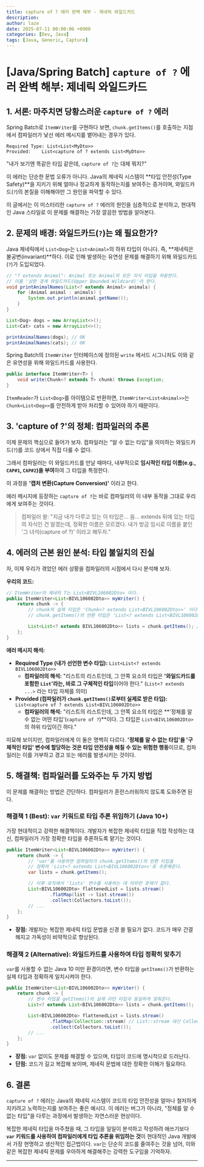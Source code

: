 ```yaml
---
title: capture of ? 에러 완벽 해부 - 제네릭 와일드카드
description: 
author: laze
date: 2025-07-11 00:00:06 +0900
categories: [Dev, Java]
tags: [Java, Generic, Capture]
---
```

# [Java/Spring Batch] `capture of ?` 에러 완벽 해부: 제네릭 와일드카드

## 1. 서론: 마주치면 당황스러운 `capture of ?` 에러

Spring Batch로 `ItemWriter`를 구현하다 보면, `chunk.getItems()`를 호출하는 지점에서 컴파일러가 낯선 에러 메시지를 뱉어내는 경우가 있다.

```
Required Type: List<List<MyDto>>
Provided:    List<capture of ? extends List<MyDto>>
```

"내가 보기엔 똑같은 타입 같은데, `capture of ?`는 대체 뭐지?"

이 에러는 단순한 문법 오류가 아니다. Java의 제네릭 시스템이 **타입 안전성(Type Safety)**을 지키기 위해 얼마나 정교하게 동작하는지를 보여주는 증거이며, 와일드카드(`?`)의 본질을 이해해야만 그 원인을 파악할 수 있다.

이 글에서는 이 미스터리한 `capture of ?` 에러의 원인을 심층적으로 분석하고, 현대적인 Java 스타일로 이 문제를 해결하는 가장 깔끔한 방법을 알아본다.

## 2. 문제의 배경: 와일드카드(`?`)는 왜 필요한가?

Java 제네릭에서 `List<Dog>`는 `List<Animal>`의 하위 타입이 아니다. 즉, **제네릭은 불공변(invariant)**하다. 이로 인해 발생하는 유연성 문제를 해결하기 위해 와일드카드(`?`)가 도입되었다.

```java
// "? extends Animal": Animal 또는 Animal의 모든 자식 타입을 허용한다.
// 이를 '상한 경계 와일드카드(Upper Bounded Wildcard)'라 한다.
void printAnimalNames(List<? extends Animal> animals) {
    for (Animal animal : animals) {
        System.out.println(animal.getName());
    }
}

List<Dog> dogs = new ArrayList<>();
List<Cat> cats = new ArrayList<>();

printAnimalNames(dogs); // OK
printAnimalNames(cats); // OK
```

Spring Batch의 `ItemWriter` 인터페이스에 정의된 `write` 메서드 시그니처도 이와 같은 유연성을 위해 와일드카드를 사용한다.

```java
public interface ItemWriter<T> {
    void write(Chunk<? extends T> chunk) throws Exception;
}
```

`ItemReader`가 `List<Dog>`를 아이템으로 반환하면, `ItemWriter<List<Animal>>`는 `Chunk<List<Dog>>`를 안전하게 받아 처리할 수 있어야 하기 때문이다.

## 3. 'capture of ?'의 정체: 컴파일러의 추론

이제 문제의 핵심으로 들어가 보자. 컴파일러는 "알 수 없는 타입"을 의미하는 와일드카드(`?`)를 코드 상에서 직접 다룰 수 없다.

그래서 컴파일러는 이 와일드카드를 만날 때마다, 내부적으로 **임시적인 타입 이름(e.g., `CAP#1`, `CAP#2`)을 부여**하여 그 타입을 특정한다.

이 과정을 **'캡처 변환(Capture Conversion)'** 이라고 한다.

에러 메시지에 등장하는 `capture of ?`는 바로 컴파일러의 이 내부 동작을 그대로 우리에게 보여주는 것이다.

> 컴파일러 왈: "지금 내가 다루고 있는 이 타입은... 음... extends 뒤에 있는 타입의 자식인 건 알겠는데, 정확한 이름은 모르겠다. 내가 방금 임시로 이름을 붙인 '그 녀석(capture of ?)' 이라고 해두자."
>

## 4. 에러의 근본 원인 분석: 타입 불일치의 진실

자, 이제 우리가 겪었던 에러 상황을 컴파일러의 시점에서 다시 분석해 보자.

**우리의 코드:**

```java
// ItemWriter의 제네릭 T는 List<BIVL106002Dto> 이다.
public ItemWriter<List<BIVL106002Dto>> myWriter() {
    return chunk -> {
        // chunk의 실제 타입은 'Chunk<? extends List<BIVL106002Dto>>' 이다.
        // chunk.getItems()의 반환 타입은 'List<? extends List<BIVL106002Dto>>' 이다.

        List<List<? extends BIVL106002Dto>> lists = chunk.getItems(); // 에러 발생 지점
    };
}
```

**에러 메시지 해석:**

- **Required Type (내가 선언한 변수 타입):** `List<List<? extends BIVL106002Dto>>`
  - **컴파일러의 해석:** "리스트의 리스트인데, 그 안쪽 요소의 타입은 **'와일드카드를 포함한 `List`'라는, 바로 그 구체적인 타입**이어야 한다." (`List<? extends ...>` 라는 타입 자체를 의미)
- **Provided (컴파일러가 `chunk.getItems()`로부터 실제로 받은 타입):** `List<capture of ? extends List<BIVL106002Dto>>`
  - **컴파일러의 해석:** "리스트의 리스트인데, 그 안쪽 요소의 타입은 **'정체를 알 수 없는 어떤 타입'(`capture of ?`)**이다. 그 타입은 `List<BIVL106002Dto>`의 하위 타입이긴 하다."

미묘해 보이지만, 컴파일러에게 이 둘은 명백히 다르다. **'정체를 알 수 없는 타입'을 '구체적인 타입' 변수에 할당하는 것은 타입 안전성을 해칠 수 있는 위험한 행동**이므로, 컴파일러는 이를 거부하고 경고 또는 에러를 발생시키는 것이다.

## 5. 해결책: 컴파일러를 도와주는 두 가지 방법

이 문제를 해결하는 방법은 간단하다. 컴파일러가 혼란스러워하지 않도록 도와주면 된다.

### 해결책 1 (Best): `var` 키워드로 타입 추론 위임하기 (Java 10+)

가장 현대적이고 강력한 해결책이다. 개발자가 복잡한 제네릭 타입을 직접 작성하는 대신, 컴파일러가 가장 정확한 타입을 추론하도록 맡기는 것이다.

```java
public ItemWriter<List<BIVL106002Dto>> myWriter() {
    return chunk -> {
        // 'var'를 사용하면 컴파일러가 chunk.getItems()의 반환 타입을
        // 정확히 'List<? extends List<BIVL106002Dto>>'로 추론해준다.
        var lists = chunk.getItems();

        // 이후 로직에서 'lists' 변수를 사용하는 데 아무런 문제가 없다.
        List<BIVL106002Dto> flattenedList = lists.stream()
                .flatMap(list -> list.stream())
                .collect(Collectors.toList());
        // ...
    };
}
```

- **장점:** 개발자는 복잡한 제네릭 타입 문법을 신경 쓸 필요가 없다. 코드가 매우 간결해지고 가독성이 비약적으로 향상된다.

### 해결책 2 (Alternative): 와일드카드를 사용하여 타입 정확히 맞추기

`var`를 사용할 수 없는 Java 10 미만 환경이라면, 변수 타입을 `getItems()`가 반환하는 실제 타입과 정확하게 일치시켜야 한다.

```java
public ItemWriter<List<BIVL106002Dto>> myWriter() {
    return chunk -> {
        // 변수 타입을 getItems()의 실제 리턴 타입과 동일하게 맞춰준다.
        List<? extends List<BIVL106002Dto>> lists = chunk.getItems();

        List<BIVL106002Dto> flattenedList = lists.stream()
                .flatMap(Collection::stream) // List::stream 대신 Collection::stream 사용 가능
                .collect(Collectors.toList());
        // ...
    };
}
```

- **장점:** `var` 없이도 문제를 해결할 수 있으며, 타입이 코드에 명시적으로 드러난다.
- **단점:** 코드가 길고 복잡해 보이며, 제네릭 문법에 대한 정확한 이해가 필요하다.

## 6. 결론

`capture of ?` 에러는 Java의 제네릭 시스템이 코드의 타입 안전성을 얼마나 철저하게 지키려고 노력하는지를 보여주는 좋은 예시다. 이 에러는 버그가 아니라, "정체를 알 수 없는 타입"을 다루는 과정에서 발생하는 자연스러운 현상이다.

복잡한 제네릭 타입을 마주쳤을 때, 그 타입을 일일이 분석하고 작성하려 애쓰기보다 **`var` 키워드를 사용하여 컴파일러에게 타입 추론을 위임하는 것**이 현대적인 Java 개발에서 가장 현명하고 생산적인 접근법이다. `var`는 단순히 코드를 줄여주는 것을 넘어, 이와 같은 복잡한 제네릭 문제를 우아하게 해결해주는 강력한 도구임을 기억하자.

---
